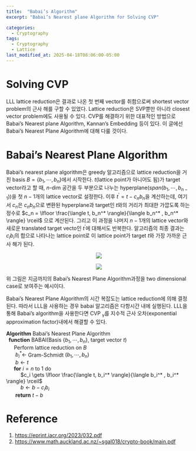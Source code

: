 ```yaml
---
title:  "Babai’s Algorithm"
excerpt: "Babai’s Nearest plane Algorithm for Solving CVP"

categories:
  - Cryptography
tags:
  - Cryptography
  - Lattice
last_modified_at: 2025-04-18T08:06:00-05:00
---
```


# Solving CVP

LLL lattice reduction은 결과로 나온 첫 번째 vector를 취함으로써 shortest vector problem의 근사 해를 구할 수 있었다. Lattice reduction은 SVP뿐만 아니라 closest vector problem에도 사용될 수 있다. CVP를 해결하기 위한 대표적인 방법으로 Babai’s Nearest plane Algorithm, Kannan’s Embedding 등이 있다. 이 글에선 Babai’s Nearest Plane Algorithm에 대해 다룰 것이다. 

# Babai’s Nearest Plane Algorithm

Babai’s nearest plane algorithm은 greedy 알고리즘으로 lattice reduction을 거친 basis $B = \lbrace b_1, \cdots, b_n \rbrace$에서 시작한다. $t$(lattice point가 아니어도 됨)가 target vector라고 할 때, $n$-dim 공간을 두 부분으로 나누는 hyperplane($span(b_1, \cdots, b_{n-1}))$을 첫 $n-1$개의 lattice vector로 설정한다. 이후 $t^{\prime} = t - c_n b_n$을 계산하는데, 여기서 $c_n$은 $c_nb_n$으로 변환된 hyperplane과 target인 $t$와의 거리가 최대한 가깝도록 하는 정수로 $c_n = \lfloor \frac{\langle t, b_n^* \rangle}{\langle b_n^* , b_n^* \rangle} \rceil$ 으로 계산된다. 그리고 이 과정을 나머지 $n-1$개의 lattice vector와 새로운 translated target vecto인 $t^{\prime}$에 대해서도 반복한다. 알고리즘의 최종 결과는 $c_ib_i$의 합으로 나타나는 lattice point로 이 lattice point가 target $t$와 가장 가까운 근사 해가 된다. 

<p align="center"><img src="https://github.com/user-attachments/assets/5e9e7327-dec5-40c8-9f51-b08a38e04ebb" height="" width=""></p>

<p align="center"><img src="https://github.com/user-attachments/assets/214f7257-d482-4632-82fe-e8dc209b1482" height="" width=""></p>

위 그림은 지금까지의 Babai’s Nearest Plane Algorithm과정을 two dimensional case로 보여주는 예시이다. 

Babai’s Nearest Plane Algorithm의 시간 복잡도는 lattice reduction에 의해 결정된다. 따라서 LLL을 사용하는 경우 babai 알고리즘은 다항시간 내에 실행된다. LLL을 통해 Babai’s algorithm을 사용한다면 CVP ${}_{\gamma}$를 지수적 근사 오차(exponential approximation factor)내에서 해결할 수 있다. 

**Algorithm** Babai’s Nearest Plane Algorithm   
&ensp;**function** BABAI(Basis $\lbrace b_1, \cdots, b_n\rbrace$, target vector $t$)   
&ensp;&emsp;Perform lattice reduction on $B$  
&ensp;&emsp; $b_i^* \gets$ Gram-Schmidt $(b_1, \cdots, b_n)$  
&ensp;&emsp; $b \gets t$   
&ensp;&emsp;**for** $i=n$ to $1$ do   
&ensp;&emsp;&emsp; $c_i \gets \lfloor \frac{\langle t, b_i^* \rangle}{\langle b_i^* , b_i^* \rangle} \rceil$  
&ensp;&emsp;&emsp; $b \gets b - c_ib_i$  
&ensp;&emsp; **return** $t-b$

# Reference   
1. https://eprint.iacr.org/2023/032.pdf     
2. https://www.math.auckland.ac.nz/~sgal018/crypto-book/main.pdf  
